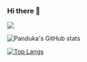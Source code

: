 ### Hi there 👋

<!--
**PandukaNandara/PandukaNandara** is a ✨ _special_ ✨ repository because its `README.md` (this file) appears on your GitHub profile.

Here are some ideas to get you started:

- 🔭 I’m currently working on ...
- 🌱 I’m currently learning ...
- 👯 I’m looking to collaborate on ...
- 🤔 I’m looking for help with ...
- 💬 Ask me about ...
- 📫 How to reach me: ...
- 😄 Pronouns: ...
- ⚡ Fun fact: ...
-->
![](https://komarev.com/ghpvc/?username=PandukaNandara)

![Panduka's GitHub stats](https://github-readme-stats.vercel.app/api?username=PandukaNandara&show_icons=true&theme=radical&count_private=true)

[![Top Langs](https://github-readme-stats.vercel.app/api/top-langs/?username=PandukaNandara&layout=compact&bg_color=black)](https://github.com/PandukaNandara)

